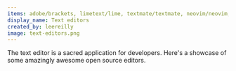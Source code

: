 ```yaml
---
items: adobe/brackets, limetext/lime, textmate/textmate, neovim/neovim, sharelatex/sharelatex, slap-editor/slap, thomaswilburn/Caret, Komodo/KomodoEdit, leo-editor/leo-editor, syl20bnr/spacemacs, SpaceVim/SpaceVim, alm-tools/alm, atom/atom, LightTable/LightTable, zedapp/zed, Microsoft/vscode
display_name: Text editors
created_by: leereilly
image: text-editors.png
---
```

The text editor is a sacred application for developers. Here's a showcase of some amazingly awesome open source editors.
